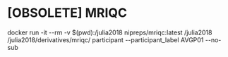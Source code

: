 # [OBSOLETE] MRIQC

docker run -it --rm -v $(pwd):/julia2018 nipreps/mriqc:latest /julia2018 /julia2018/derivatives/mriqc/ participant --participant_label AVGP01 --no-sub